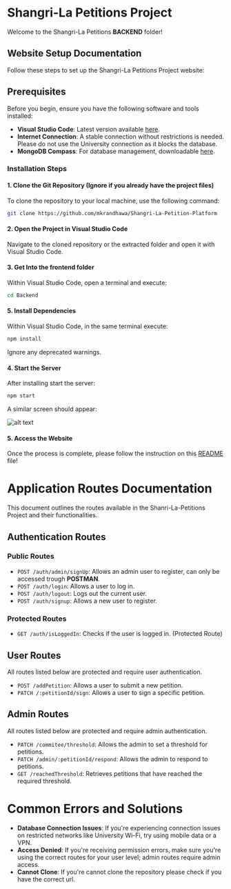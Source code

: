 # Shangri-La Petitions Project

Welcome to the Shangri-La Petitions **BACKEND** folder!

## Website Setup Documentation

Follow these steps to set up the Shangri-La Petitions Project website:

## Prerequisites

Before you begin, ensure you have the following software and tools installed:

- **Visual Studio Code**: Latest version available [here](https://code.visualstudio.com/download).
- **Internet Connection**: A stable connection without restrictions is needed. Please do not use the University connection as it blocks the database.
- **MongoDB Compass**: For database management, downloadable [here](https://www.mongodb.com/docs/compass/current/install/).


### Installation Steps

#### 1. Clone the Git Repository (Ignore if you already have the project files)

To clone the repository to your local machine, use the following command:

```bash
git clone https://github.com/mkrandhawa/Shangri-La-Petition-Platform
```

#### 2. Open the Project in Visual Studio Code

Navigate to the cloned repository or the extracted folder and open it with Visual Studio Code.


#### 3. Get Into the **frontend** folder

Within Visual Studio Code, open a terminal and execute:

```bash
cd Backend
```

#### 5. Install Dependencies

Within Visual Studio Code, in the same terminal execute:

```bash
npm install
```

Ignore any deprecated warnings.

#### 4. Start the Server

After installing start the server:

```bash
npm start
```
A similar screen should appear: 

![alt text](<Screenshot 2025-01-04 at 6.16.05 PM.png>)

#### 5. Access the Website
Once the process is complete, please follow the instruction on this [README](https://github.com/mkrandhawa/Shangri-La-Petition-Platform/tree/main/frontend#readme) file!

# Application Routes Documentation

This document outlines the routes available in the Shanri-La-Petitions Project and their functionalities.

## Authentication Routes

### Public Routes

- `POST /auth/admin/signUp`: Allows an admin user to register, can only be accessed trough **POSTMAN**.
- `POST /auth/login`: Allows a user to log in.
- `POST /auth/logout`: Logs out the current user.
- `POST /auth/signup`: Allows a new user to register.


### Protected Routes

- `GET /auth/isLoggedIn`: Checks if the user is logged in. (Protected Route)

## User Routes

All routes listed below are protected and require user authentication.

- `POST /addPetition`: Allows a user to submit a new petition.
- `PATCH /:petitionId/sign`: Allows a user to sign a specific petition.

## Admin Routes

All routes listed below are protected and require admin authentication.

- `PATCH /commitee/threshold`: Allows the admin to set a threshold for petitions.
- `PATCH /admin/:petitionId/respond`: Allows the admin to respond to petitions.
- `GET /reachedThreshold`: Retrieves petitions that have reached the required threshold.

# Common Errors and Solutions

- **Database Connection Issues**: If you're experiencing connection issues on restricted networks like University Wi-Fi, try using mobile data or a VPN.
- **Access Denied**: If you're receiving permission errors, make sure you're using the correct routes for your user level; admin routes require admin access.
- **Cannot Clone**: If you're cannot clone the repository please check if you have the correct url.

